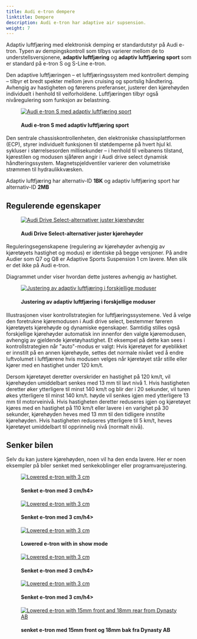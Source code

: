 ```yaml
---
title: Audi e-tron dempere
linktitle: Dempere
description: Audi e-tron har adaptive air supsension.
weight: 7
---
```

<!-- markdownlint-disable MD033 -->

Adaptiv luftfjæring med elektronisk demping er standardutstyr på Audi e-tron. Typen av dempingskontroll som tilbys varierer mellom de to understellsversjonene,
**adaptiv luftfjæring** og **adaptiv luftfjæring sport** som er standard på e-tron S og S-Line e-tron.

Den adaptive luftfjæringen – et luftfjæringssystem med kontrollert demping – tilbyr et bredt spekter mellom jevn cruising og sportslig håndtering.
Avhengig av hastigheten og førerens preferanser, justerer den kjørehøyden individuelt i henhold til veiforholdene.
Luftfjæringen tilbyr også nivåregulering som funksjon av belastning.

<figure>
    <a href="https://media.electrichasgoneaudi.net/multimedia/models/e-tron/drivetrain/suspension/adaptaiveairsuspensionsport.jpg">
        <img src="https://media.electrichasgoneaudi.net/multimedia/models/e-tron/drivetrain/suspension/adaptaiveairsuspensionsports.jpg" alt="Audi e-tron S med adaptiv luftfjæring sport" title="Audi e-tron S med adaptiv luftfjæring sport">
    </a>
    <figcaption><h4>Audi e-tron S med adaptiv luftfjæring sport</h4></figcaption>
</figure>

Den sentrale chassiskontrollenheten, den elektroniske chassisplattformen (ECP), styrer individuelt funksjonen til støtdemperne på hvert hjul kl.
sykluser i størrelsesorden millisekunder – i henhold til veibanens tilstand, kjørestilen og modusen sjåføren angir i Audi drive select dynamisk håndteringssystem.
Magnetspjeldventiler varierer den volumetriske strømmen til hydraulikkvæsken.

Adaptiv luftfjæring har alternativ-ID **1BK** og adaptiv luftfjæring sport har alternativ-ID **2MB**

## Regulerende egenskaper

<figure>
    <a href="https://media.electrichasgoneaudi.net/multimedia/models/e-tron/drivetrain/suspension/audidriveselect.png">
        <img src="https://media.electrichasgoneaudi.net/multimedia/models/e-tron/drivetrain/suspension/audidriveselects.png" alt="Audi Drive Select-alternativer juster kjørehøyder" title="Audi Drive Select-alternativer juster kjørehøyder">
    </a>
    <figcaption><h4>Audi Drive Select-alternativer juster kjørehøyder</h4></figcaption>
</figure>

Reguleringsegenskapene (regulering av kjørehøyder avhengig av kjøretøyets hastighet og modus) er identiske på begge versjoner.
På andre Audier som Q7 og Q8 er Adaptive Sports Suspension 1 cm lavere. Men slik er det ikke på Audi e-tron.

Diagrammet under viser hvordan dette justeres avhengig av hastighet.

<figure>
    <a href="https://media.electrichasgoneaudi.net/multimedia/models/e-tron/drivetrain/suspension/suspensionmode.png">
        <img src="https://media.electrichasgoneaudi.net/multimedia/models/e-tron/drivetrain/suspension/suspensionmode.png" alt="Justering av adaptiv luftfjæring i forskjellige moduser" title="Justering av adaptiv luftfjæring i forskjellige moduser">
    </a>
    <figcaption><h4>Justering av adaptiv luftfjæring i forskjellige moduser</h4></figcaption>
</figure>

Illustrasjonen viser kontrollstrategien for luftfjæringssystemene. Ved å velge den foretrukne kjøremodusen i Audi drive select, bestemmer føreren kjøretøyets kjørehøyde og dynamiske egenskaper.
Samtidig stilles også forskjellige kjørehøyder automatisk inn innenfor den valgte kjøremodusen, avhengig av gjeldende kjøretøyhastighet. Et eksempel på dette kan sees i kontrollstrategien når "auto"-modus er valgt:
Hvis kjøretøyet for øyeblikket er innstilt på en annen kjørehøyde, settes det normale nivået ved å endre luftvolumet i luftfjærene hvis modusen velges når kjøretøyet står stille eller kjører med en hastighet under 120 km/t.

Dersom kjøretøyet deretter overskrider en hastighet på 120 km/t, vil kjørehøyden umiddelbart senkes med 13 mm til lavt nivå 1. Hvis hastigheten deretter øker ytterligere til minst 140 km/t og blir der i 20 sekunder, vil turen økes ytterligere til minst 140 km/t. høyde vil
senkes igjen med ytterligere 13 mm til motorveinivå. Hvis hastigheten deretter reduseres igjen og kjøretøyet kjøres med en hastighet på 110 km/t eller lavere i en varighet på 30 sekunder,
kjørehøyden heves med 13 mm til den tidligere innstilte kjørehøyden. Hvis hastigheten reduseres ytterligere til 5 km/t, heves kjøretøyet umiddelbart til opprinnelig nivå (normalt nivå).

## Senker bilen

Selv du kan justere kjørehøyden, noen vil ha den enda lavere. Her er noen eksempler på biler senket med senkekoblinger eller programvarejustering.

<figure>
    <a href="https://media.electrichasgoneaudi.net/multimedia/models/e-tron/drivetrain/suspension/lowering1.jpg">
        <img src="https://media.electrichasgoneaudi.net/multimedia/models/e-tron/drivetrain/suspension/lowering1s.jpg" alt="Lowered e-tron with 3 cm" title="Lowered e-tron with 3 cm">
    </a>
    <figcaption><h4>Senket e-tron med 3 cm/h4></figcaption>
</figure>

<figure>
    <a href="https://media.electrichasgoneaudi.net/multimedia/models/e-tron/drivetrain/suspension/lowering2.jpg">
        <img src="https://media.electrichasgoneaudi.net/multimedia/models/e-tron/drivetrain/suspension/lowering2s.jpg" alt="Lowered e-tron with 3 cm" title="Lowered e-tron with 3 cm">
    </a>
    <figcaption><h4>Senket e-tron med 3 cm/h4></figcaption>
</figure>

<figure>
    <a href="https://media.electrichasgoneaudi.net/multimedia/models/e-tron/drivetrain/suspension/lowering3.jpg">
        <img src="https://media.electrichasgoneaudi.net/multimedia/models/e-tron/drivetrain/suspension/lowering3s.jpg" alt="Lowered e-tron with 3 cm" title="Lowered e-tron with 3 cm">
    </a>
    <figcaption><h4>Lowered e-tron with in show mode</h4></figcaption>
</figure>

<figure>
    <a href="https://media.electrichasgoneaudi.net/multimedia/models/e-tron/drivetrain/suspension/lowering4.jpg">
        <img src="https://media.electrichasgoneaudi.net/multimedia/models/e-tron/drivetrain/suspension/lowering4s.jpg" alt="Lowered e-tron with 3 cm" title="Lowered e-tron with 3 cm">
    </a>
    <figcaption><h4>Senket e-tron med 3 cm/h4></figcaption>
</figure>

<figure>
    <a href="https://media.electrichasgoneaudi.net/multimedia/models/e-tron/drivetrain/suspension/lowering5.jpg">
        <img src="https://media.electrichasgoneaudi.net/multimedia/models/e-tron/drivetrain/suspension/lowering5s.jpg" alt="Lowered e-tron with 3 cm" title="Lowered e-tron with 3 cm">
    </a>
    <figcaption><h4>Senket e-tron med 3 cm/h4></figcaption>
</figure>


<figure>
    <a href="https://media.electrichasgoneaudi.net/multimedia/models/e-tron/drivetrain/suspension/lowering6.jpg">
        <img src="https://media.electrichasgoneaudi.net/multimedia/models/e-tron/drivetrain/suspension/lowering6s.jpg" alt="Lowered e-tron with 15mm front and 18mm rear from Dynasty AB" title="Lowered e-tron with 15mm front and 18mm rear from Dynasty AB">
    </a>
    <figcaption><h4>senket e-tron med 15mm front og 18mm bak fra Dynasty AB</h4></figcaption>
</figure>
